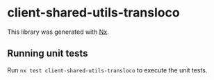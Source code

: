 # client-shared-utils-transloco

This library was generated with [Nx](https://nx.dev).

## Running unit tests

Run `nx test client-shared-utils-transloco` to execute the unit tests.
